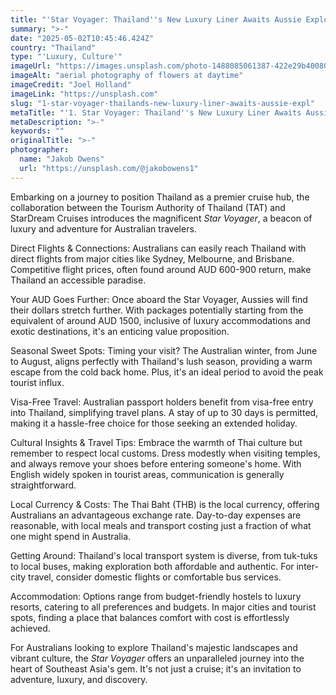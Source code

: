 ```yaml
---
title: "'Star Voyager: Thailand''s New Luxury Liner Awaits Aussie Explorers'"
summary: ">-"
date: "2025-05-02T10:45:46.424Z"
country: "Thailand"
type: "'Luxury, Culture'"
imageUrl: "https://images.unsplash.com/photo-1488085061387-422e29b40080?q=80&w=2031&auto=format&fit=crop&ixlib=rb-4.0.3&ixid=M3wxMjA3fDB8MHxwaG90by1wYWdlfHx8fGVufDB8fHx8fA%3D%3D"
imageAlt: "aerial photography of flowers at daytime"
imageCredit: "Joel Holland"
imageLink: "https://unsplash.com"
slug: "1-star-voyager-thailands-new-luxury-liner-awaits-aussie-expl"
metaTitle: "'1. Star Voyager: Thailand''s New Luxury Liner Awaits Aussie Explorers'"
metaDescription: ">-"
keywords: ""
originalTitle: ">-"
photographer:
  name: "Jakob Owens"
  url: "https://unsplash.com/@jakobowens1"
---
```







Embarking on a journey to position Thailand as a premier cruise hub, the collaboration between the Tourism Authority of Thailand (TAT) and StarDream Cruises introduces the magnificent *Star Voyager*, a beacon of luxury and adventure for Australian travelers.

Direct Flights & Connections: Australians can easily reach Thailand with direct flights from major cities like Sydney, Melbourne, and Brisbane. Competitive flight prices, often found around AUD 600-900 return, make Thailand an accessible paradise.

Your AUD Goes Further: Once aboard the Star Voyager, Aussies will find their dollars stretch further. With packages potentially starting from the equivalent of around AUD 1500, inclusive of luxury accommodations and exotic destinations, it's an enticing value proposition.

Seasonal Sweet Spots: Timing your visit? The Australian winter, from June to August, aligns perfectly with Thailand's lush season, providing a warm escape from the cold back home. Plus, it's an ideal period to avoid the peak tourist influx.

Visa-Free Travel: Australian passport holders benefit from visa-free entry into Thailand, simplifying travel plans. A stay of up to 30 days is permitted, making it a hassle-free choice for those seeking an extended holiday.

Cultural Insights & Travel Tips: Embrace the warmth of Thai culture but remember to respect local customs. Dress modestly when visiting temples, and always remove your shoes before entering someone's home. With English widely spoken in tourist areas, communication is generally straightforward.

Local Currency & Costs: The Thai Baht (THB) is the local currency, offering Australians an advantageous exchange rate. Day-to-day expenses are reasonable, with local meals and transport costing just a fraction of what one might spend in Australia.

Getting Around: Thailand's local transport system is diverse, from tuk-tuks to local buses, making exploration both affordable and authentic. For inter-city travel, consider domestic flights or comfortable bus services.

Accommodation: Options range from budget-friendly hostels to luxury resorts, catering to all preferences and budgets. In major cities and tourist spots, finding a place that balances comfort with cost is effortlessly achieved.

For Australians looking to explore Thailand's majestic landscapes and vibrant culture, the *Star Voyager* offers an unparalleled journey into the heart of Southeast Asia's gem. It's not just a cruise; it's an invitation to adventure, luxury, and discovery.
